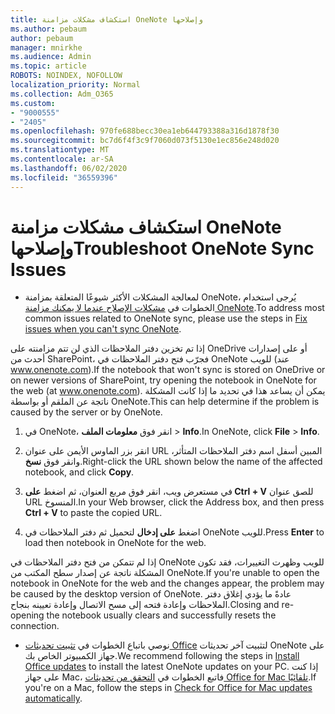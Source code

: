 ```yaml
---
title: استكشاف مشكلات مزامنة OneNote وإصلاحها
ms.author: pebaum
author: pebaum
manager: mnirkhe
ms.audience: Admin
ms.topic: article
ROBOTS: NOINDEX, NOFOLLOW
localization_priority: Normal
ms.collection: Adm_O365
ms.custom:
- "9000555"
- "2405"
ms.openlocfilehash: 970fe688becc30ea1eb644793388a316d1878f30
ms.sourcegitcommit: bc7d6f4f3c9f7060d073f5130e1ec856e248d020
ms.translationtype: MT
ms.contentlocale: ar-SA
ms.lasthandoff: 06/02/2020
ms.locfileid: "36559396"
---
```

# <a name="troubleshoot-onenote-sync-issues"></a><span data-ttu-id="79a38-102">استكشاف مشكلات مزامنة OneNote وإصلاحها</span><span class="sxs-lookup"><span data-stu-id="79a38-102">Troubleshoot OneNote Sync Issues</span></span>

* <span data-ttu-id="79a38-103">لمعالجة المشكلات الأكثر شيوعًا المتعلقة بمزامنة OneNote، يُرجى استخدام الخطوات في [مشكلات الإصلاح عندما لا يمكنك مزامنة OneNote](https://support.office.com/article/Fix-issues-when-you-can-t-sync-OneNote-299495ef-66d1-448f-90c1-b785a6968d45).</span><span class="sxs-lookup"><span data-stu-id="79a38-103">To address most common issues related to OneNote sync, please use the steps in [Fix issues when you can't sync OneNote](https://support.office.com/article/Fix-issues-when-you-can-t-sync-OneNote-299495ef-66d1-448f-90c1-b785a6968d45).</span></span>

<span data-ttu-id="79a38-104">إذا تم تخزين دفتر الملاحظات الذي لن تتم مزامنته على OneDrive أو على إصدارات أحدث من SharePoint، فجرّب فتح دفتر الملاحظات في OneNote للويب (عند www.onenote.com).</span><span class="sxs-lookup"><span data-stu-id="79a38-104">If the notebook that won't sync is stored on OneDrive or on newer versions of SharePoint, try opening the notebook in OneNote for the web (at www.onenote.com).</span></span> <span data-ttu-id="79a38-105">يمكن أن يساعد هذا في تحديد ما إذا كانت المشكلة ناتجة عن الملقم أو بواسطة OneNote.</span><span class="sxs-lookup"><span data-stu-id="79a38-105">This can help determine if the problem is caused by the server or by OneNote.</span></span>

1. <span data-ttu-id="79a38-106">في OneNote، انقر فوق **معلومات الملف**  >  **Info**.</span><span class="sxs-lookup"><span data-stu-id="79a38-106">In OneNote, click **File** > **Info**.</span></span>

2. <span data-ttu-id="79a38-107">انقر بزر الماوس الأيمن على عنوان URL المبين أسفل اسم دفتر الملاحظات المتأثر، وانقر فوق **نسخ**.</span><span class="sxs-lookup"><span data-stu-id="79a38-107">Right-click the URL shown below the name of the affected notebook, and click **Copy**.</span></span>

3. <span data-ttu-id="79a38-108">في مستعرض ويب، انقر فوق مربع العنوان، ثم اضغط **على Ctrl + V** للصق عنوان URL المنسوخ.</span><span class="sxs-lookup"><span data-stu-id="79a38-108">In your Web browser, click the Address box, and then press **Ctrl + V** to paste the copied URL.</span></span>

4. <span data-ttu-id="79a38-109">اضغط **على إدخال** لتحميل ثم دفتر الملاحظات في OneNote للويب.</span><span class="sxs-lookup"><span data-stu-id="79a38-109">Press **Enter** to load then notebook in OneNote for the web.</span></span>

<span data-ttu-id="79a38-110">إذا لم تتمكن من فتح دفتر الملاحظات في OneNote للويب وظهرت التغييرات، فقد تكون المشكلة ناتجة عن إصدار سطح المكتب من OneNote.</span><span class="sxs-lookup"><span data-stu-id="79a38-110">If you're unable to open the notebook in OneNote for the web and the changes appear, the problem may be caused by the desktop version of OneNote.</span></span> <span data-ttu-id="79a38-111">عادةً ما يؤدي إغلاق دفتر الملاحظات وإعادة فتحه إلى مسح الاتصال وإعادة تعيينه بنجاح.</span><span class="sxs-lookup"><span data-stu-id="79a38-111">Closing and re-opening the notebook usually clears and successfully resets the connection.</span></span>

* <span data-ttu-id="79a38-112">نوصي باتباع الخطوات في [تثبيت تحديثات Office](https://support.office.com/article/Install-Office-updates-2ab296f3-7f03-43a2-8e50-46de917611c5) لتثبيت آخر تحديثات OneNote على جهاز الكمبيوتر الخاص بك.</span><span class="sxs-lookup"><span data-stu-id="79a38-112">We recommend following the steps in [Install Office updates](https://support.office.com/article/Install-Office-updates-2ab296f3-7f03-43a2-8e50-46de917611c5) to install the latest OneNote updates on your PC.</span></span> <span data-ttu-id="79a38-113">إذا كنت على جهاز Mac، فاتبع الخطوات في [التحقق من تحديثات Office for Mac تلقائيًا](https://support.office.com/article/update-office-for-mac-automatically-bfd1e497-c24d-4754-92ab-910a4074d7c1).</span><span class="sxs-lookup"><span data-stu-id="79a38-113">If you're on a Mac, follow the steps in [Check for Office for Mac updates automatically](https://support.office.com/article/update-office-for-mac-automatically-bfd1e497-c24d-4754-92ab-910a4074d7c1).</span></span>